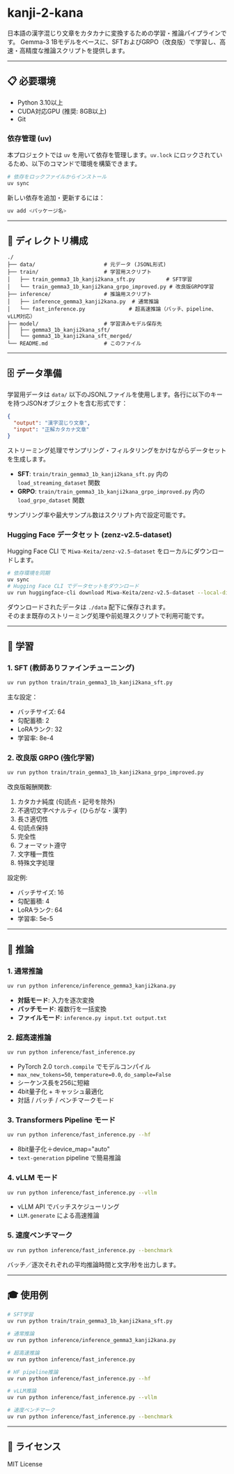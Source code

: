 # kanji-2-kana

日本語の漢字混じり文章をカタカナに変換するための学習・推論パイプラインです。
Gemma-3 1Bモデルをベースに、SFTおよびGRPO（改良版）で学習し、高速・高精度な推論スクリプトを提供します。

---

## 📋 必要環境

- Python 3.10以上
- CUDA対応GPU (推奨: 8GB以上)
- Git

### 依存管理 (uv)

本プロジェクトでは `uv` を用いて依存を管理します。`uv.lock` にロックされているため、以下のコマンドで環境を構築できます。

```bash
# 依存をロックファイルからインストール
uv sync
```

新しい依存を追加・更新するには：
```bash
uv add <パッケージ名>
```

---

## 📂 ディレクトリ構成

```
./
├── data/                      # 元データ (JSONL形式)
├── train/                     # 学習用スクリプト
│   ├── train_gemma3_1b_kanji2kana_sft.py          # SFT学習
│   └── train_gemma3_1b_kanji2kana_grpo_improved.py # 改良版GRPO学習
├── inference/                 # 推論用スクリプト
│   ├── inference_gemma3_kanji2kana.py  # 通常推論
│   └── fast_inference.py              # 超高速推論（バッチ、pipeline、vLLM対応）
├── model/                     # 学習済みモデル保存先
│   ├── gemma3_1b_kanji2kana_sft/
│   └── gemma3_1b_kanji2kana_sft_merged/
└── README.md                  # このファイル
```

---

## 🗄️ データ準備

学習用データは `data/` 以下のJSONLファイルを使用します。各行に以下のキーを持つJSONオブジェクトを含む形式です：

```json
{
  "output": "漢字混じり文章",
  "input": "正解カタカナ文章"
}
```

ストリーミング処理でサンプリング・フィルタリングをかけながらデータセットを生成します。

- **SFT**: `train/train_gemma3_1b_kanji2kana_sft.py` 内の `load_streaming_dataset` 関数
- **GRPO**: `train/train_gemma3_1b_kanji2kana_grpo_improved.py` 内の `load_grpo_dataset` 関数

サンプリング率や最大サンプル数はスクリプト内で設定可能です。

### Hugging Face データセット (zenz-v2.5-dataset)

Hugging Face CLI で `Miwa-Keita/zenz-v2.5-dataset` をローカルにダウンロードします。

```bash
# 依存環境を同期
uv sync
# Hugging Face CLI でデータセットをダウンロード
uv run huggingface-cli download Miwa-Keita/zenz-v2.5-dataset --local-dir ./data --repo-type dataset
```

ダウンロードされたデータは `./data` 配下に保存されます。  
そのまま既存のストリーミング処理や前処理スクリプトで利用可能です。

---

## 🚀 学習

### 1. SFT (教師ありファインチューニング)

```bash
uv run python train/train_gemma3_1b_kanji2kana_sft.py
```

主な設定：
- バッチサイズ: 64
- 勾配蓄積: 2
- LoRAランク: 32
- 学習率: 8e-4

### 2. 改良版 GRPO (強化学習)

```bash
uv run python train/train_gemma3_1b_kanji2kana_grpo_improved.py
```

改良版報酬関数:
1. カタカナ純度 (句読点・記号を除外)
2. 不適切文字ペナルティ (ひらがな・漢字)
3. 長さ適切性
4. 句読点保持
5. 完全性
6. フォーマット遵守
7. 文字種一貫性
8. 特殊文字処理

設定例:
- バッチサイズ: 16
- 勾配蓄積: 4
- LoRAランク: 64
- 学習率: 5e-5

---

## 🤖 推論

### 1. 通常推論

```bash
uv run python inference/inference_gemma3_kanji2kana.py
```

- **対話モード**: 入力を逐次変換
- **バッチモード**: 複数行を一括変換
- **ファイルモード**: `inference.py input.txt output.txt`

### 2. 超高速推論

```bash
uv run python inference/fast_inference.py
```

- PyTorch 2.0 `torch.compile` でモデルコンパイル
- `max_new_tokens=50`, `temperature=0.0`, `do_sample=False`
- シーケンス長を256に短縮
- 4bit量子化 + キャッシュ最適化
- 対話 / バッチ / ベンチマークモード

### 3. Transformers Pipeline モード

```bash
uv run python inference/fast_inference.py --hf
```

- 8bit量子化＋device_map="auto"
- `text-generation` pipeline で簡易推論

### 4. vLLM モード

```bash
uv run python inference/fast_inference.py --vllm
```

- vLLM API でバッチスケジューリング
- `LLM.generate` による高速推論

### 5. 速度ベンチマーク

```bash
uv run python inference/fast_inference.py --benchmark
```

バッチ／逐次それぞれの平均推論時間と文字/秒を出力します。

---

## 🎓 使用例

```bash
# SFT学習
uv run python train/train_gemma3_1b_kanji2kana_sft.py

# 通常推論
uv run python inference/inference_gemma3_kanji2kana.py

# 超高速推論
uv run python inference/fast_inference.py

# HF pipeline推論
uv run python inference/fast_inference.py --hf

# vLLM推論
uv run python inference/fast_inference.py --vllm

# 速度ベンチマーク
uv run python inference/fast_inference.py --benchmark
```

---

## 📜 ライセンス

MIT License
